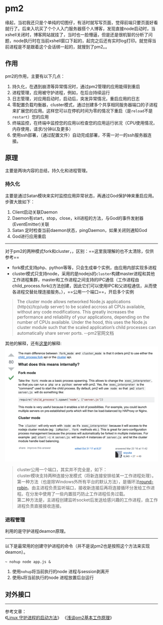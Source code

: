 # pm2
缘起，当初我还只是个单纯的切图仔，有活时就写写页面，觉得前端只要页面好看就行了。后来入坑买了个个人入门服务器搭个人博客，发现直接node启动时，当xshell关闭时，博客网站就挂了，当时也一脸懵逼，但是还是很机智的分析了问题，node执行时在当前xshell窗口下起的，起完之后还有实时log打印。就觉得当前进程是不是跟着这个会话绑一起的，就搜到了pm2。。  

## 作用
pm2的作用，主要有以下几点：  
1. 持久化，在遇到崩溃等异常情况时，通过pm2管理的应用能得到重启
2. 进程管理，应用被守护进程，例如，在后台持续运行
3. 日志管理，对应用启动时，启动后，突发异常情况，重启应用的日志
4. 零配置负载均衡器，cluster模式，通过创建多个共享相同服务器端口的子进程来扩展您的应用。这样您可以在停机时间为零的情况下重启（是`reload`不是`restart`）您的应用
5. 终端监控，在终端中监控您的应用以检查您的应用运行状况（CPU使用情况，内存使用，请求/分钟以及更多）
6. 使用ssh部署，（通过配置文件）自动完成部署，不需一对一的ssh服务器连接。  

## 原理
主要是两块内容的总结，持久化和进程管理。  
### 持久化
主要是通过Satan模块来实时监控应用异常状态，再通过God保护神来重启应用。步骤大致如下：  
1. Client启动关联Daemon
2. Daemon有start，stop，close，kill进程的方法，与God的事件发射器(EventEmitter)关联
3. Satan 定时检查当前daemon状态，pingDaemon，如果关闭则通知God
4. God进行应用重启  

---
对于pm2的两种模式fork和cluster，，区别：==这里我理解的也不太清除，仅供参考==  
- fork模式支持php、python等等，只会生成单个实例，由应用内部实现多进程   
- cluster模式只支持node，采用的是nodejs的`cluster`构建master进程和其他工作进程集群，master和工作进程之间支持的IPC通信（工作进程由child_process.fork()方法创建，因此它们可以使用IPC和父进程通信，从而使各进程交替处理连接服务。），==公用一个端口==，开启多个实例  

> The cluster mode allows networked Node.js applications (http(s)/tcp/udp server) to be scaled accross all CPUs available, without any code modifications. This greatly increases the performance and reliability of your applications, depending on the number of CPUs available. Under the hood, this uses the Node.js cluster module such that the scaled application’s child processes can automatically share server ports.  --pm2官网文档

其他的解释，还有[这里](https://stackoverflow.com/questions/34682035/cluster-and-fork-mode-difference-in-pm2)的解释:
![区别](https://github.com/shaoxi2093/blogImgs/blob/master/github/pm2-fork-cluster.png?raw=true)

> cluster公用一个端口，其实并不完全是，如下：  
cluster模块支持两种连接分发模式（将新连接安排给某一工作进程处理）。  
第一种方法（也是除Windows外所有平台的默认方法），是循环法[round-robin](https://en.wikipedia.org/wiki/Round-robin_scheduling)。由主进程负责监听端口，接收新连接后再将连接循环分发给工作进程。在分发中使用了一些内置技巧防止工作进程任务过载。  
第二种方法是，主进程创建监听socket后发送给感兴趣的工作进程，由工作进程负责直接接收连接。



### 进程管理
利用的是守护进程deamon原理。

---
以下是最常用的创建守护进程的命令（并不是说pm2也是按照这个方法来实现deamon）。
```
~ nohup node app.js &
```
1. 使用`nohup`将当前执行的node 进程与session剥离开
2. 使用`&`将当前执行的node 进程放置后台运行



## 对外接口



----
参考文章：  
《[Linux 守护进程的启动方法](http://www.ruanyifeng.com/blog/2016/02/linux-daemon.html)》
《[浅谈pm2基本工作原理](https://my.oschina.net/todosomeone/blog/783991)》